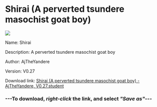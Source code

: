 # Shirai (A perverted tsundere masochist goat boy)

<img src = "https://raw.githubusercontent.com/Arbiter1223/Koukou-Gurashi-Custom-Students/master/Students/Files/Shirai%20(A%20perverted%20tsundere%20masochist%20goat%20boy).png">

Name: Shirai

Description: A perverted tsundere masochist goat boy

Author: AjTheYandere

Version: V0.27

Download link: <a href="https://raw.githubusercontent.com/Arbiter1223/Koukou-Gurashi-Custom-Students/master/Students/Files/Shirai%20(A%20perverted%20tsundere%20masochist%20goat%20boy)%20-%20AjTheYandere%2C%20V0.27.student">Shirai (A perverted tsundere masochist goat boy) - AjTheYandere, V0.27.student</a>

### ---**To download, _right-click_ the link, and select _"Save as"_**---

